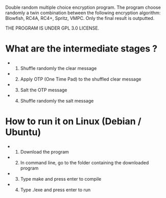 
Double random multiple choice encryption program. The program choose randomly a twin combination between the following encryption algorithm: Blowfish, RC4A, RC4+, Spritz, VMPC. Only the final result is outputted.

THE PROGRAM IS UNDER GPL 3.0 LICENSE.

# What are the intermediate stages ?
- 1) Shuffle randomly the clear message
- 2) Apply OTP (One Time Pad) to the shuffled clear message
- 3) Salt the OTP message
- 4) Shuffle randomly the salt message

# How to run it on Linux (Debian / Ubuntu)
- 1) Download the program
- 2) In command line, go to the folder containing the downloaded program
- 3) Type make and press enter to compile
- 4) Type ./exe and press enter to run
